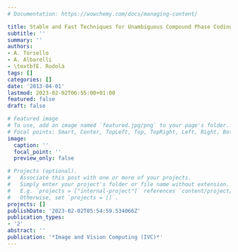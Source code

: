 ```yaml
---
# Documentation: https://wowchemy.com/docs/managing-content/

title: Stable and Fast Techniques for Unambiguous Compound Phase Coding
subtitle: ''
summary: ''
authors:
- A. Torsello
- A. Albarelli
- \textbfE. Rodolà
tags: []
categories: []
date: '2013-04-01'
lastmod: 2023-02-02T06:55:00+01:00
featured: false
draft: false

# Featured image
# To use, add an image named `featured.jpg/png` to your page's folder.
# Focal points: Smart, Center, TopLeft, Top, TopRight, Left, Right, BottomLeft, Bottom, BottomRight.
image:
  caption: ''
  focal_point: ''
  preview_only: false

# Projects (optional).
#   Associate this post with one or more of your projects.
#   Simply enter your project's folder or file name without extension.
#   E.g. `projects = ["internal-project"]` references `content/project/deep-learning/index.md`.
#   Otherwise, set `projects = []`.
projects: []
publishDate: '2023-02-02T05:54:59.534066Z'
publication_types:
- '2'
abstract: ''
publication: '*Image and Vision Computing (IVC)*'
---
```

